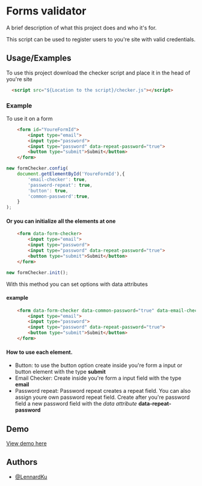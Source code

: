 
# Forms validator

A brief description of what this project does and who it's for.

This script can be used to register users to you're site with valid credentials.




## Usage/Examples

To use this project download the checker script and place it in the head of you're site

```html
  <script src="${Location to the script}/checker.js"></script>
```


### Example

To use it on a form 

``` html
    <form id="YoureFormId">
        <input type="email">
        <input type="password">
        <input type="password" data-repeat-password="true">
        <button type="submit">Submit</button>
    </form>
```

``` javascript
new formChecker.config(
    document.getElementById('YoureFormId'),{
        'email-checker': true,
        'password-repeat': true,
        'button': true,
        'common-password':true,
    }
);
```

#### Or you can initialize all the elements at one

``` html
    <form data-form-checker>
        <input type="email">
        <input type="password">
        <input type="password" data-repeat-password="true">
        <button type="submit">Submit</button>
    </form>
```

``` javascript
new formChecker.init();
```

With this method you can set options with data attributes

#### example
``` html
    <form data-form-checker data-common-password="true" data-email-checker="true">
        <input type="email">
        <input type="password">
        <input type="password" data-repeat-password="true">
        <button type="submit">Submit</button>
    </form>
```

#### How to use each element.

 - Button: to use the button option create inside you're form a input or button element with the type **submit**
 - Email Checker: Create inside you're form a input field with the type **email**
 - Password repeat: Password repeat creates a repeat field. You can also assign youre own password repeat field. Create after you're password field a new password field with the *data attribute* **data-repeat-password** 
 




## Demo

[View demo here](https://demo.lennardkuenen.dev/posts/validator/)

## Authors

- [@LennardKu](https://www.github.com/LennardKu)

